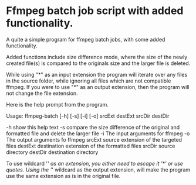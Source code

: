 <h1>Ffmpeg batch job script with added functionality.</h1>

<p>A quite a simple program for ffmpeg batch jobs, with some added functionality.</p>

<p>Added functions include size difference mode, where the size of the newly created file(s) is compared to the originals size and the larger file is deleted.</p>

<p>While using "*" as an input extension the program will iterate over any files in the source folder, while ignoring all files which are not compatible ffmpeg. If you were to use "*" as an output extension, then the program will not change the file extension.</p>


<p>Here is the help prompt from the program.</p>
<p>Usage: ffmpeg-batch [-h] [-s] [-i] [-o] srcExt destExt srcDir destDir

  -h		show this help text
  -s		compare the size difference of the original and formatted file and delete the larger file
  -i <args>	The input arguments for ffmpeg
  -o <args>	The output arguments fo ffmpeg
  srcExt	source extension of the targeted files
  destExt	destination extension of the formatted files
  srcDir	source directory
  destDir	destination directory

To use wildcard '*' as an extension, you either need to escape it '\*' or use quotes. Using the '*' wildcard as the output extension, will make the program use the same extension as is in the original file.</p>

